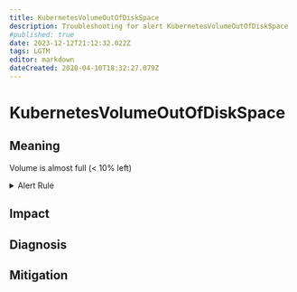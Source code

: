 ```yaml
---
title: KubernetesVolumeOutOfDiskSpace
description: Troubleshooting for alert KubernetesVolumeOutOfDiskSpace
#published: true
date: 2023-12-12T21:12:32.022Z
tags: LGTM
editor: markdown
dateCreated: 2020-04-10T18:32:27.079Z
---
```


# KubernetesVolumeOutOfDiskSpace

## Meaning
[//]: # "Short paragraph that explains what the alert means"
Volume is almost full (< 10% left)

<details>
  <summary>Alert Rule</summary>

  ```yaml
alert: KubernetesVolumeOutOfDiskSpace
expr: kubelet_volume_stats_available_bytes / kubelet_volume_stats_capacity_bytes * 100 < 10
for: 2m
labels:
    severity: warning
annotations:
    summary: Kubernetes Volume out of disk space (instance {{ $labels.instance }})
    description: |-
        Volume is almost full (< 10% left)
          VALUE = {{ $value }}
          LABELS = {{ $labels }}
    runbook: https://github.com/srerun/prometheus-alerts/content/runbooks/KubernetesVolumeOutOfDiskSpace

  ```
</details>


## Impact
[//]: # "What could / will happen if the alert is not addressed"



## Diagnosis
[//]: # "Steps to take to identify the cause of the problem"



## Mitigation
[//]: # "The steps necessary to resolve the alert"
